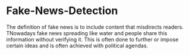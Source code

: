 # Fake-News-Detection

The definition of fake news is to include content that misdirects readers. TNowadays fake news spreading like water and people share this information without verifying it. This is often done to further or impose certain ideas and is often achieved with political agendas.


